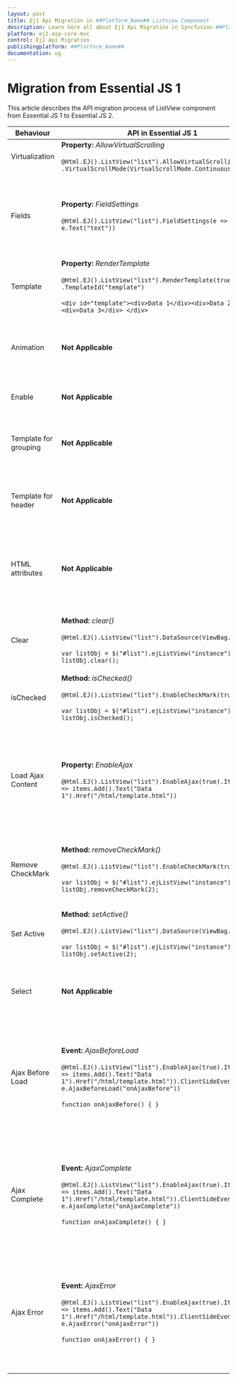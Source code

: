 ```yaml
---
layout: post
title: Ej1 Api Migration in ##Platform_Name## Listview Component
description: Learn here all about Ej1 Api Migration in Syncfusion ##Platform_Name## Listview component and more.
platform: ej2-asp-core-mvc
control: Ej1 Api Migration
publishingplatform: ##Platform_Name##
documentation: ug
---
```


# Migration from Essential JS 1

This article describes the API migration process of ListView component from Essential JS 1 to Essential JS 2.

| Behaviour | API in Essential JS 1 | API in Essential JS 2 |
| --- | --- | --- |
| Virtualization | **Property:**  *AllowVirtualScrolling*  <br/><br/>  `@Html.EJ().ListView("list").AllowVirtualScrolling(true)`<br/>`.VirtualScrollMode(VirtualScrollMode.Continuous)`| **Property:**  *EnableVirtualization*  <br/><br/>  `@Html.EJS().ListView("list").DataSource((IEnumerable<object>)`<br/>`ViewBag.dataSource).EnableVirtualization(true).Render()` |
| Fields | **Property:**  *FieldSettings*  <br/><br/>  `@Html.EJ().ListView("list").FieldSettings(e => e.Text("text"))` | **Property:**  *Fields*  <br/><br/>  **Inner properties:**  *child, enabled, groupBy htmlAttributes, iconCss, id, isChecked etc.*  <br/><br/><br/>  `@Html.EJS().ListView("list").DataSource((IEnumerable<object>)`<br/>`ViewBag.dataSource).Fields(new Syncfusion.EJ2.Lists.ListViewFieldSettings { GroupBy="type"}).Render()`|
| Template | **Property:**  *RenderTemplate*  <br/><br/>  `@Html.EJ().ListView("list").RenderTemplate(true)`<br/>`.TemplateId("template")`  <br/>  <br/>  `<div id="template"><div>Data 1</div><div>Data 2</div><div>Data 3</div> </div>`| **Property:**  *Template*  <br/><br/>  `@{ var template = "<div class='template'>${text}</div>"; }`  <br/><br/>  `@Html.EJS().ListView("list").DataSource((IEnumerable<object>)`<br/>`ViewBag.dataSource).Template(template).Render()`|
| Animation | **Not Applicable** | **Property:**  *Animation*  <br/><br/>  `List<object> animation = new List<object>();`  <br/>  `animation.Add(new { effect = "SlideLeft", duration = "400", easing = "ease" });`  <br/><br/>  `@Html.EJS().ListView("list").DataSource((IEnumerable<object>)`<br/>`ViewBag.dataSource).Animation(ViewBag.animation).Render()`|
| Enable | **Not Applicable** |**Property:**  *Enable*  <br/><br/>  `@Html.EJS().ListView("list").DataSource((IEnumerable<object>)`<br/>`ViewBag.dataSource).Enable(true).Render()`|
| Template for grouping | **Not Applicable** | **Property:**  *GroupTemplate*  <br/><br/>  `@{ var groupTemplate = "<div class='template'>${text}</div>"; }`  <br/><br/>  `@Html.EJS().ListView("list").DataSource((IEnumerable<object>)`<br/>`ViewBag.dataSource).GroupTemplate(groupTemplate).Render()` |
| Template for header |**Not Applicable** | **Property:**  *HeaderTemplate*  <br/><br/>  `@{ var headerTemplate = "<div class='template'>${text}</div>"; }`  <br/><br/>  `@Html.EJS().ListView("list").DataSource((IEnumerable<object>)`<br/>`ViewBag.dataSource).HeaderTemplate(headerTemplate).Render()`|
| HTML attributes |**Not Applicable**| **Property:**  *HtmlAttributes*  <br/><br/>  `@{`<br/>`IDictionary<string, object> htmlAttribute = new Dictionary<string, object>();`<br/>`htmlAttribute.Add("class", "listViewCustom");`<br/>`}`  <br/><br/>  `@Html.EJS().ListView("list").DataSource((IEnumerable<object>)`<br/>`ViewBag.dataSource).HtmlAttributes(htmlAttribute).Render()`|
| Clear | **Method:**  *clear()*  <br/><br/>  `@Html.EJ().ListView("list").DataSource(ViewBag.data)`  <br/>  <br/>  `var listObj = $("#list").ejListView("instance");`  <br/>  `listObj.clear();` | **Property**  *clear*  <br/><br/>  `@Html.EJS().ListView("list").DataSource((IEnumerable<object>)`<br/>`ViewBag.dataSource).Render()`  <br/><br/>  `var listObj = document.getElementById('list').ej2_instances[0];`  <br/>  `listObj.clear();`|
| isChecked | **Method:**  *isChecked()*  <br/><br/>  `@Html.EJ().ListView("list").EnableCheckMark(true)`  <br/>  <br/>  `var listObj = $("#list").ejListView("instance");`  <br/>  `listObj.isChecked();` | **Not Applicable**|
| Load Ajax Content | **Property:**  *EnableAjax*  <br/><br/>  `@Html.EJ().ListView("list").EnableAjax(true).Items(items => items.Add().Text("Data 1").Href("/html/template.html"))` | **Event:**  *onSuccess*  <br/><br/>  `@Html.EJS().ListView("list").ActionBegin("onBegin").Render()`  <br/>  <br/>  `function onBegin() {`  <br/>  `var ajax = new ejs.base.Ajax("/html/template.html", "GET", false);`  <br/>  `ajax.onSuccess = function (value) {`  <br/>  `var listObj = document.getElementById('list').ej2_instances[0];`  <br/>  `listObj.template = value;`  <br/>  `listObj.dataSource = @Json.Serialize(ViewBag.data);`  <br/>  `}`  <br/>  `ajax.send();`  <br/>  `}`|
| Remove CheckMark | **Method:**  *removeCheckMark()*  <br/><br/>  `@Html.EJ().ListView("list").EnableCheckMark(true)`  <br/><br/>  `var listObj = $("#list").ejListView("instance");`  <br/>  `listObj.removeCheckMark(2);` | **Method:**  *uncheckItem()*  <br/><br/>  `@Html.EJS().ListView("list").DataSource((IEnumerable<object>)`<br/>`ViewBag.dataSource).Render()`  <br/><br/>  `var listObj = document.getElementById('list').ej2_instances[0];`  <br/>  `listObj.uncheckItem({ id:'2' });`|
| Set Active | **Method:**  *setActive()*  <br/><br/>  `@Html.EJ().ListView("list").DataSource(ViewBag.data)`  <br/><br/>  `var listObj = $("#list").ejListView("instance");`  <br/>  `listObj.setActive(2);` | **Method:**  *selectItem()*  <br/><br/>  `@Html.EJS().ListView("list").DataSource((IEnumerable<object>)`<br/>`ViewBag.dataSource).Render()`  <br/><br/>  `var listObj = document.getElementById('list').ej2_instances[0];`  <br/>  `listObj.selectItem({ id:'2' });`|
| Select |**Not Applicable**| **Event:**  *select*  <br/><br/>  `@Html.EJS().ListView("list").DataSource((IEnumerable<object>)`<br/>`ViewBag.dataSource).Select("onSelect").Render()`  <br/>  <br/>  `function onSelect() { }` |
| Ajax Before Load| **Event:**  *AjaxBeforeLoad*  <br/><br/>  `@Html.EJ().ListView("list").EnableAjax(true).Items(items => items.Add().Text("Data 1").Href("/html/template.html")).ClientSideEvents(e => e.AjaxBeforeLoad("onAjaxBefore"))`  <br/>  <br/>  `function onAjaxBefore() { }`| **Event:**  *beforeSend*  <br/><br/>  `@Html.EJS().ListView("list").ActionBegin("onBegin").Render()`  <br/>  <br/>  `function onBegin() {`  <br/>  `var ajax = new ejs.base.Ajax("/html/template.html", "GET", false);`  <br/>  `ajax.onSuccess = function (value) {`  <br/>  `var listObj = document.getElementById('list').ej2_instances[0];`  <br/>  `listObj.template = value;`  <br/>  `listObj.dataSource = @Json.Serialize(ViewBag.data);`  <br/>  `}`  <br/>  `ajax.beforeSend = function (value) { }`  <br/>  `ajax.send();`  <br/>  `}` |
| Ajax Complete | **Event:**  *AjaxComplete*  <br/><br/>  `@Html.EJ().ListView("list").EnableAjax(true).Items(items => items.Add().Text("Data 1").Href("/html/template.html")).ClientSideEvents(e => e.AjaxComplete("onAjaxComplete"))`  <br/>  <br/>  `function onAjaxComplete() { }`| **Event:**  *onSuccess*  <br/><br/>  `@Html.EJS().ListView("list").ActionBegin("onBegin").Render()`  <br/>  <br/>  `function onBegin() {`  <br/>  `var ajax = new ejs.base.Ajax("/html/template.html", "GET", false);`  <br/>  `ajax.onSuccess = function (value) {`  <br/>  `var listObj = document.getElementById('list').ej2_instances[0];`  <br/>  `listObj.template = value;`  <br/>  `listObj.dataSource = @Json.Serialize(ViewBag.data);`  <br/>  `}`  <br/>  `ajax.send();`  <br/>  `}`|
| Ajax Error | **Event:**  *AjaxError*  <br/><br/>  `@Html.EJ().ListView("list").EnableAjax(true).Items(items => items.Add().Text("Data 1").Href("/html/template.html")).ClientSideEvents(e => e.AjaxError("onAjaxError"))`  <br/>  <br/>  `function onAjaxError() { }` | **Event:**  *onError*  <br/><br/>  `@Html.EJS().ListView("list").ActionBegin("onBegin").Render()`  <br/>  <br/>  `function onBegin() {`  <br/>  `var ajax = new ejs.base.Ajax("/html/template.html", "GET", false);`  <br/>  `ajax.onSuccess = function (value) {`  <br/>  `var listObj = document.getElementById('list').ej2_instances[0];`  <br/>  `listObj.template = value;`  <br/>  `listObj.dataSource = @Json.Serialize(ViewBag.data);`  <br/>  `}`  <br/>  `ajax.onError = function (value) { }`  <br/>  `ajax.send();`  <br/>  `}`|
